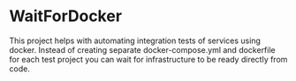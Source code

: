 # WaitForDocker
This project helps with automating integration tests of services using docker. Instead of creating separate docker-compose.yml and dockerfile for each test project you can wait for infrastructure to be ready directly from code.
